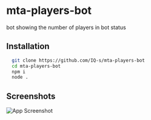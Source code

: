 
# mta-players-bot

bot showing the number of players in bot status



## Installation


```bash
  git clone https://github.com/IQ-s/mta-players-bot
  cd mta-players-bot
  npm i
  node .
```
    
## Screenshots

![App Screenshot](https://cdn.discordapp.com/attachments/1020767313856839690/1020784955506299031/ss_bot.png?size=4096)

